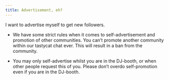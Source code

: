```yaml
---
title: Advertisement, eh?
---
```

I want to advertise myself to get new followers.

* We have some strict rules when it comes to self-advertisement and promotion of other communities. You can’t promote another community within our tastycat chat ever. This will result in a ban from the community.

* You may only self-advertise whilst you are in the DJ-booth, or when other people request this of you. Please don’t overdo self-promotion even if you are in the DJ-booth.
